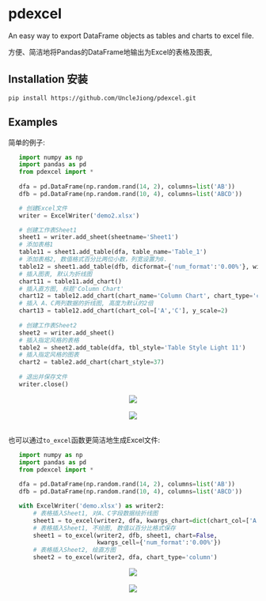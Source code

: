 # pdexcel

An easy way to export DataFrame objects as tables and charts to excel file.

方便、简洁地将Pandas的DataFrame地输出为Excel的表格及图表,

## Installation 安装

```
pip install https://github.com/UncleJiong/pdexcel.git
```

## Examples

简单的例子:

```python
   import numpy as np
   import pandas as pd
   from pdexcel import *
   
   dfa = pd.DataFrame(np.random.rand(14, 2), columns=list('AB'))
   dfb = pd.DataFrame(np.random.rand(10, 4), columns=list('ABCD'))

   # 创建Excel文件
   writer = ExcelWriter('demo2.xlsx')

   # 创建工作表Sheet1
   sheet1 = writer.add_sheet(sheetname='Sheet1')
   # 添加表格1
   table11 = sheet1.add_table(dfa, table_name='Table_1')
   # 添加表格2, 数值格式百分比两位小数，列宽设置为8.
   table12 = sheet1.add_table(dfb, dicformat={'num_format':'0.00%'}, width=6)
   # 插入图表, 默认为折线图
   chart11 = table11.add_chart()
   # 插入直方图, 标题'Column Chart'
   chart12 = table12.add_chart(chart_name='Column Chart', chart_type='column')
   # 插入 A、C两列数据的折线图, 高度为默认的2倍
   chart13 = table12.add_chart(chart_col=['A','C'], y_scale=2)
   
   # 创建工作表Sheet2
   sheet2 = writer.add_sheet()
   # 插入指定风格的表格
   table2 = sheet2.add_table(dfa, tbl_style='Table Style Light 11')
   # 插入指定风格的图表
   chart2 = table2.add_chart(chart_style=37)
   
   # 退出并保存文件
   writer.close()
```

<div align="center">
  <img src="https://raw.github.com/UncleJiong/pdexcel/master/example/demo1a.png"><br><br>
</div>

<div align="center">
  <img src="https://raw.github.com/UncleJiong/pdexcel/master/example/demo1b.png"><br><br>
</div>


也可以通过`to_excel`函数更简洁地生成Excel文件:

```python
   import numpy as np
   import pandas as pd
   from pdexcel import *
   
   dfa = pd.DataFrame(np.random.rand(14, 2), columns=list('AB'))
   dfb = pd.DataFrame(np.random.rand(10, 4), columns=list('ABCD'))

   with ExcelWriter('demo.xlsx') as writer2:
       # 表格插入Sheet1, 对A、C字段数据绘折线图
       sheet1 = to_excel(writer2, dfa, kwargs_chart=dict(chart_col=['A', 'C']))
       # 表格插入Sheet1, 不绘图, 数值以百分比格式保存
       sheet1 = to_excel(writer2, dfb, sheet1, chart=False,
                         kwargs_cell={'num_format':'0.00%'})
       # 表格插入Sheet2, 绘直方图
       sheet2 = to_excel(writer2, dfa, chart_type='column')
```
	   

<div align="center">
  <img src="https://raw.github.com/UncleJiong/pdexcel/master/example/demo2a.png"><br><br>
</div>

<div align="center">
  <img src="https://raw.github.com/UncleJiong/pdexcel/master/example/demo2b.png"><br><br>
</div>
